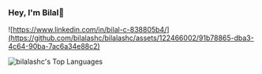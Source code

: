 ### Hey, I'm Bilal👋

![https://www.linkedin.com/in/bilal-c-838805b4/](https://github.com/bilalashc/bilalashc/assets/122466002/91b78865-dba3-4c64-90ba-7ac6a34e88c2)

![bilalashc's Top Languages](https://github-readme-stats.vercel.app/api/top-langs/?username=bilalashc&theme=tokyonight&show_icons=true&hide_border=true&layout=compact)

